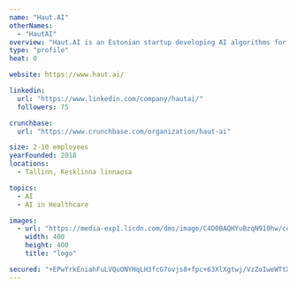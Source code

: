 ```yaml
---
name: "Haut.AI"
otherNames:
  - "HautAI"
overview: "Haut.AI is an Estonian startup developing AI algorithms for recognition of skin pathologies. Our developments are based on the algorithms of computer vision and machine learning including deep learning."
type: "profile"
heat: 0

website: https://www.haut.ai/

linkedin:
  url: "https://www.linkedin.com/company/hautai/"
  followers: 75

crunchbase:
  url: "https://www.crunchbase.com/organization/haut-ai"

size: 2-10 employees
yearFounded: 2018
locations:
  - Tallinn, Kesklinna linnaosa

topics:
  - AI
  - AI in Healthcare

images:
  - url: "https://media-exp1.licdn.com/dms/image/C4D0BAQHYuBzqN910hw/company-logo_200_200/0?e=1594857600&v=beta&t=PaPJS_YRkaES-G8ZldABvD4ip9R-a9iPMcvebuJSnAM"
    width: 400
    height: 400
    title: "logo"

secured: "+EPwYrkEniahFuLVQuONYHqLH3fcG7ovjs8+fpc+63XlXgtwj/VzZoIweWTtXE4v1yZDbfgIEG+gige+cZWFNLGskbUE/xYaazUN2kq2Hq9U4vQJ6H77xTiGdr8IdO2zbNE78+pTLqVe4sFGSXU1q/V2Tvnh1TQ5uyDeXWnbdRnEIKGHowlJaeeNdVmGbXPUeRMHRJResC6nsTu4R/5Q1cITYfpTRwQsSsU5j0j5FUj3wGW5ariamrl8MP5ZYC278cnt+A2MtBJ6z0dOE13NnuI+ZOOPqPu8sVJWt/jgXuechHOunepPmNBKSQughzhL3e0wYofmbpyWBPVOfIe0VQ==;lm5mhHT3ExWpdglZDHvblg=="
---
```


